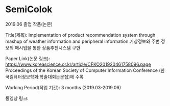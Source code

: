 # SemiColok

2019.06 졸업 작품(논문)

Title(제목):
Implementation of product recommendation system through mashup of weather information and peripheral information
기상정보와 주변 정보의 매시업을 통한 상품추천시스템 구현

Paper Link(논문 링크):
https://www.koreascience.or.kr/article/CFKO201920461758096.page
Proceedings of the Korean Society of Computer Information Conference (한국컴퓨터정보학회:학술대회논문집)에 수록

Working Period(작업 기간):
3 months (2019.03-2019.06)


동영상 링크:



